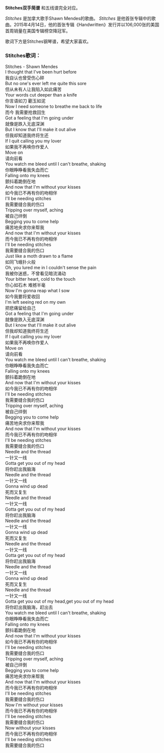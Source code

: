 

**Stitches双手简谱** 和五线谱完全对应。

_Stitches_ 是加拿大歌手Shawn Mendes的歌曲。 _Stitches_
是他首张专辑中的歌曲。2015年4月14日，他的首张专辑《Handwritten》发行并以106,000张的美国首周销量在美国专辑榜空降冠军。

歌词下方是Stitches钢琴谱，希望大家喜欢。

### Stitches歌词：

Stitches - Shawn Mendes  
I thought that I've been hurt before  
我自认也曾受伤心碎  
But no one's ever left me quite this sore  
但从未有人让我陷入如此痛苦  
Your words cut deeper than a knife  
你言语如刀 劚玉如泥  
Now I need someone to breathe me back to life  
而今 我需要抢救回生  
Got a feeling that I'm going under  
就像是跌入无底深渊  
But I know that I'll make it out alive  
但我却知道我终将生还  
If I quit calling you my lover  
如果我不再唤你作爱人  
Move on  
请向前看  
You watch me bleed until I can't breathe, shaking  
你眼睁睁看我失血而亡  
Falling onto my knees  
颤抖着跪倒在地  
And now that I'm without your kisses  
如今我已不再有你的吻相伴  
I'll be needing stitches  
我需要缝合我的伤口  
Tripping over myself, aching  
被自己绊倒  
Begging you to come help  
痛苦地央求你来帮我  
And now that I'm without your kisses  
而今我已不再有你的吻相伴  
I'll be needing stitches  
我需要缝合我的伤口  
Just like a moth drawn to a flame  
如同飞蛾扑火般  
Oh, you lured me in I couldn't sense the pain  
我被你迷惑，不曾看见暗流涌动  
Your bitter heart, cold to the touch  
你心如石木 难撼半毫  
Now I'm gonna reap what I sow  
如今我要将爱收回  
I'm left seeing red on my own  
把悲痛留给自己  
Got a feeling that I'm going under  
就像是跌入无底深渊  
But I know that I'll make it out alive  
但我却知道我终将生还  
If I quit calling you my lover  
如果我不再唤你作爱人  
Move on  
请向前看  
You watch me bleed until I can't breathe, shaking  
你眼睁睁看我失血而亡  
Falling onto my knees  
颤抖着跪倒在地  
And now that I'm without your kisses  
如今我已不再有你的吻相伴  
I'll be needing stitches  
我需要缝合我的伤口  
Tripping over myself, aching  
被自己绊倒  
Begging you to come help  
痛苦地央求你来帮我  
And now that I'm without your kisses  
而今我已不再有你的吻相伴  
I'll be needing stitches  
我需要缝合我的伤口  
Needle and the thread  
一针又一线  
Gotta get you out of my head  
将你赶出我脑海  
Needle and the thread  
一针又一线  
Gonna wind up dead  
死而又复生  
Needle and the thread  
一针又一线  
Gotta get you out of my head  
将你赶出我脑海  
Needle and the thread  
一针又一线  
Gonna wind up dead  
死而又复生  
Needle and the thread  
一针又一线  
Gotta get you out of my head  
将你赶出我脑海  
Needle and the thread  
一针又一线  
Gonna wind up dead  
死而又复生  
Needle and the thread  
一针又一线  
Gotta get you out of my head,get you out of my head  
将你赶出我脑海，赶出去  
You watch me bleed until I can't breathe, shaking  
你眼睁睁看我失血而亡  
Falling onto my knees  
颤抖着跪倒在地  
And now that I'm without your kisses  
如今我已不再有你的吻相伴  
I'll be needing stitches  
我需要缝合我的伤口  
Tripping over myself, aching  
被自己绊倒  
Begging you to come help  
痛苦地央求你来帮我  
And now that I'm without your kisses  
而今我已不再有你的吻相伴  
I'll be needing stitches  
我需要缝合我的伤口  
Now I'm without your kisses  
而今我已不再有你的吻相伴  
I'll be needing stitches  
我需要缝合我的伤口  
Now without your kisses  
而今我已不再有你的吻相伴  
I'll be needing stitches  
我需要缝合我的伤口

